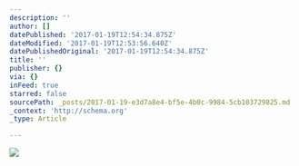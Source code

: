 ```yaml
---
description: ''
author: []
datePublished: '2017-01-19T12:54:34.875Z'
dateModified: '2017-01-19T12:53:56.640Z'
datePublishedOriginal: '2017-01-19T12:54:34.875Z'
title: ''
publisher: {}
via: {}
inFeed: true
starred: false
sourcePath: _posts/2017-01-19-e3d7a8e4-bf5e-4b0c-9984-5cb103729825.md
_context: 'http://schema.org'
_type: Article

---
```

![](https://the-grid-user-content.s3-us-west-2.amazonaws.com/3b005e39-2d0f-461a-a5f8-5c20821b477a.png)